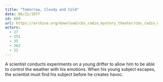 ```yaml
---
title: "Tomorrow, Cloudy and Cold"
date: 06/21/1977
id: 669
url: https://archive.org/download/cbs_radio_mystery_theater/cbs_radio_mystery_theater-0651-0700.zip/cbs_radio_mystery_theater-0651-0700%2Fcbsrmt_0669_tomorrow_cloudy_and_cold.mp3
actors:
  - 27
  - 151
  - 35
  - 262
  - 12
---
```

A scientist conducts experiments on a young drifter to allow him to be able to control the weather with his emotions. When his young subject escapes, the scientist must find his subject before he creates havoc.